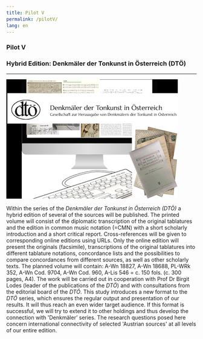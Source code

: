 ```yaml
---
title: Pilot V
permalink: /pilotV/
lang: en
---
```


### Pilot V
### Hybrid Edition: Denkmäler der Tonkunst in Österreich (DTÖ)
___

![](/assets/img/DTOe_coll_01.png "Collage von K. Schöning")


Within the series of the _Denkmäler der Tonkunst in Österreich (DTÖ)_
a hybrid edition of several of the sources will be published. The printed volume will consist of the
diplomatic transcription of the original tablatures and the edition in common music notation (=CMN) with a short scholarly
introduction and a short critical report. Cross-references will be given to corresponding online
editions using URLs. Only the online edition will present the originals (facsimile), transcriptions of
the original tablatures into different tablature notations, concordance lists and the possibilities to
compare concordances from different sources, as well as other scholarly texts. The planned volume
will contain: A-Wn 18827, A-Wn 18688, PL-WRk 352, A-Wn Cod. 9704, A-Wn Cod. 960, A-Lis 546
= c. 150 fols. (c. 300 pages, A4). The work will be carried out in cooperation with Prof Dr Birgit Lodes
(leader of the publications of the _DTÖ_) and with consultations from the editorial board of the _DTÖ_.
This study introduces a new format to the _DTÖ_ series, which ensures the regular output and
presentation of our results. It will thus reach an even wider target audience. If this format is
successful, we will try to extend it to other holdings and thus develop the connection with 'Denkmäler’
series. The research questions posed here concern international connectivity of selected 'Austrian
sources' at all levels of our entire edition.
